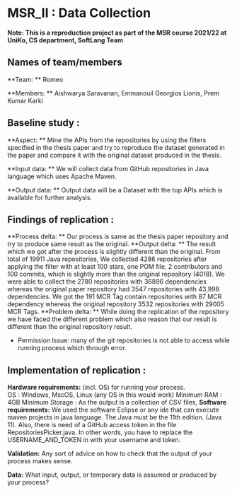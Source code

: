 # MSR_II : Data Collection
**Note: This is a reproduction project as part of the MSR course 2021/22 at UniKo, CS department, SoftLang Team**
 
## Names of team/members
 
**Team: ** Romeo
 
**Members: ** Aishwarya Saravanan, Emmanouil Georgios Lionis, Prem Kumar Karki 
 
## Baseline study :
 
**Aspect: ** Mine the APIs from the repositories by using the filters specified in the thesis paper and try to reproduce the dataset generated in the paper and compare it with the original dataset produced in the thesis.
 
**Input data: ** We will collect data from GitHub repositories in Java language which uses Apache Maven.
 
**Output data: ** Output data will be a Dataset with the top APIs which is available for further analysis.
 
## Findings of replication :
 
**Process delta: ** Our process is same as the thesis paper repository and try to produce same result as the original.
**Output delta: ** The result which we got after the process is slightly different than the original. From total of 19911 Java repositories, We collected 4286 repositories after applying the filter with at least 100 stars, one POM file, 2 contributors and 100 commits, which is slightly more than the original repository (4018).  We were able to collect the 2780 repositories with 36896 dependencies whereas the original paper repository had 3547 repositories with 43,998 dependencies.  We got the 191 MCR Tag contain repositories with 87 MCR dependency whereas the original repository 3532 repositories with 29005 MCR Tags. 
**Problem delta: **
While doing the replication of the repository we have faced the different problem which also reason that our result is different than the original repository result.
-	Permission Issue: many of the git repositories is not able to access while running process which through error. 
 
 
## Implementation of replication :

**Hardware requirements:** (incl. OS) for running your process.  
OS : Windows, MscOS, Linux (any OS in this would work)
Minimum RAM : 4GB 
Minimum Storage : As the output is a collection of CSV files, 
**Software requirements:** We used the software Eclipse or any ide that can execute maven projects in java language. The Java must be the 11th edition. (Java 11). Also, there is need of a GitHub access token in the file RepositoriesPicker.java. In other words, you have to replace the USERNAME_AND_TOKEN in with your username and token.
 
**Validation:** Any sort of advice on how to check that the output of your process makes sense.
 
**Data:** What input, output, or temporary data is assumed or produced by your process?
